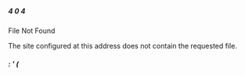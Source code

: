 <h5>4 0 4</h5>

<p>File Not Found</p>

<p> The site configured at this address does not contain the requested file. </p>

<h5>: ' (</h5>
